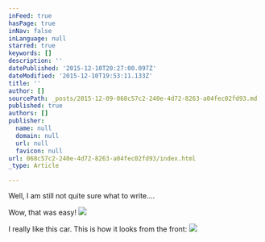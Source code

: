 ```yaml
---
inFeed: true
hasPage: true
inNav: false
inLanguage: null
starred: true
keywords: []
description: ''
datePublished: '2015-12-10T20:27:00.097Z'
dateModified: '2015-12-10T19:53:11.133Z'
title: ''
author: []
sourcePath: _posts/2015-12-09-068c57c2-240e-4d72-8263-a04fec02fd93.md
published: true
authors: []
publisher:
  name: null
  domain: null
  url: null
  favicon: null
url: 068c57c2-240e-4d72-8263-a04fec02fd93/index.html
_type: Article

---
```

Well, I am still not quite sure what to write....

Wow, that was easy!
![](https://the-grid-user-content.s3-us-west-2.amazonaws.com/b93c5e39-090b-434e-9677-b10cda167b68.JPG)

I really like this car. This is how it looks from the front:
![](https://the-grid-user-content.s3-us-west-2.amazonaws.com/a01184e8-a157-4bf1-9dd9-d4a85f011dca.JPG)